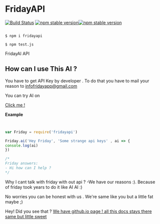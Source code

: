 # FridayAPI
[![Build Status](https://travis-ci.org/IntelligentThings/FridayAPI.svg?branch=master)](https://travis-ci.org/IntelligentThings/FridayAPI) [![npm stable version](https://img.shields.io/npm/v/node-fetch.svg?style=flat-square)](https://www.npmjs.com/package/node-fetch)[![npm stable version](https://img.shields.io/badge/FridayAI-v.2.9-ff69b4.svg)](https://fridaytec.com)


```shell

$ npm i fridayapi

$ npm test.js

```



FridayAI API 


## How can I use This AI ?

You have to get API Key by developer . To do that you have to mail your reason to infofridayapp@gmail.com

You can try AI on  

[Click me !](https://console.dialogflow.com/api-client/demo/embedded/fridayai "Try FridayAI")

**Example**


```js


var Friday = require('fridayapi')

Friday.ai('Hey Friday', 'Some strange api keys' , ai => {
console.log(ai) 
})

/*
Friday answers:
- Hi how can I help ?
*/

```

Why I cant talk with friday with out api ?
-We have our reasons :). Because of friday took years to do it like AI AI :) 

No worries you can be honest with us . We're same like you but a little fat maybe ;) 

Hey! Did you see that ? [We have github.io page ! all this docs stays there same but little sweet](https://intelligentthings.github.io/FridayAPI/ "See docs")
